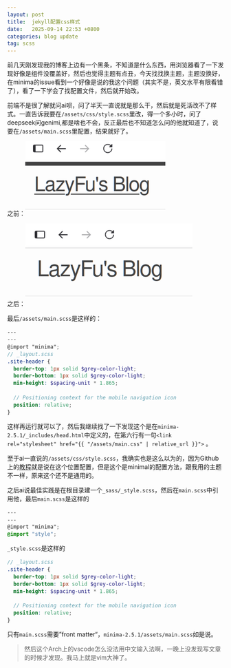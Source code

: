```yaml
---
layout: post
title:  jekyll配置css样式
date:   2025-09-14 22:53 +0800
categories: blog update
tag: scss 
---
```


前几天刚发现我的博客上边有一个黑条，不知道是什么东西，用浏览器看了一下发现好像是组件没覆盖好，然后也觉得主题有点丑，今天找找换主题，主题没换好，在minima的issue看到一个好像是说的我这个问题（其实不是，英文水平有限看错了），看了一下学会了找配置文件，然后就开始改。

前端不是很了解就问ai呗，问了半天一直说就是那么干，然后就是死活改不了样式。一直告诉我要在`/assets/css/style.scss`里改，得一个多小时，问了deepseek问genimi,都是啥也不会，反正最后也不知道怎么问的他就知道了，说要在`/assets/main.scss`里配置，结果就好了。

之前：![before](/assets/images/250914-before.png)

之后：![after](/assets/images/250914-after.png)

最后`/assets/main.scss`是这样的：

```scss
---
---
@import "minima";
// _layout.scss
.site-header {
  border-top: 1px solid $grey-color-light;
  border-bottom: 1px solid $grey-color-light;
  min-height: $spacing-unit * 1.865;

  // Positioning context for the mobile navigation icon
  position: relative;
}
```

这样再运行就可以了，然后我继续找了一下发现这个是在`minima-2.5.1/_includes/head.html`中定义的，在第六行有一句`<link rel="stylesheet" href="{{ "/assets/main.css" | relative_url }}">`
。

至于ai一直说的`/assets/css/style.scss`，我确实也是这么以为的，因为Github上的[教程](https://docs.github.com/en/pages/setting-up-a-github-pages-site-with-jekyll/adding-a-theme-to-your-github-pages-site-using-jekyll#customizing-your-themes-css)就是说在这个位置配置，但是这个是minimal的配置方法，跟我用的主题不一样，原来这个还不是通用的。

之后ai说最佳实践是在根目录建一个`_sass/_style.scss`，然后在`main.scss`中引用他，最后`main.scss`是这样的

```scss
---
---
@import "minima";
@import "style";
```

`_style.scss`是这样的

```scss
// _layout.scss
.site-header {
  border-top: 1px solid $grey-color-light;
  border-bottom: 1px solid $grey-color-light;
  min-height: $spacing-unit * 1.865;

  // Positioning context for the mobile navigation icon
  position: relative;
}
```

只有`main.scss`需要”front matter“，`minima-2.5.1/assets/main.scss`如是说。

> 然后这个Arch上的vscode怎么没法用中文输入法啊，一晚上没发现写文章的时候才发现。我马上就是vim大神了。
